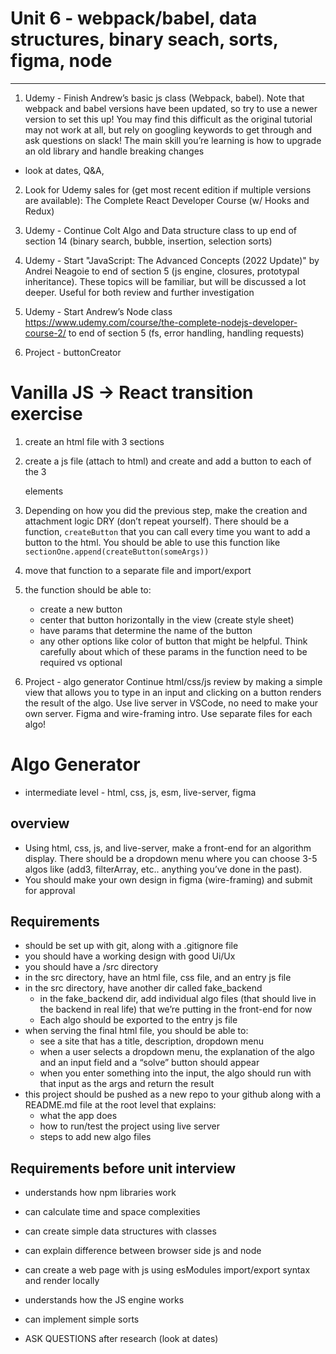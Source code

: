# Unit 6 - webpack/babel, data structures, binary seach, sorts, figma, node
---
1. Udemy - Finish Andrew’s basic js class (Webpack, babel). Note that webpack and babel versions have been updated, so try to use a newer version to set this up! You may find this difficult as the original tutorial may not work at all, but rely on googling keywords to get through and ask questions on slack! The main skill you’re learning is how to upgrade an old library and handle breaking changes
- look at dates, Q&A, 

2. Look for Udemy sales for (get most recent edition if multiple versions are available):
   The Complete React Developer Course (w/ Hooks and Redux)

3. Udemy - Continue Colt Algo and Data structure class to up end of section 14 (binary search, bubble, insertion, selection sorts)

4. Udemy - Start "JavaScript: The Advanced Concepts (2022 Update)" by Andrei Neagoie to end of section 5 (js engine, closures, prototypal inheritance). These topics will be familiar, but will be discussed a lot deeper. Useful for both review and further investigation

5. Udemy - Start Andrew’s Node class https://www.udemy.com/course/the-complete-nodejs-developer-course-2/ to end of section 5 (fs, error handling, handling requests)

6. Project - buttonCreator

# Vanilla JS -> React transition exercise
1. create an html file with 3 sections
2. create a js file (attach to html) and create and add a button to each of the 3 <section> elements
3. Depending on how you did the previous step, make the creation and attachment logic DRY (don’t repeat yourself). There should be a function, `createButton` that you can call every time you want to add a button to the html. You should be able to use this function like `sectionOne.append(createButton(someArgs))`
4. move that function to a separate file and import/export
5. the function should be able to:
   - create a new button
   - center that button horizontally in the view (create style sheet)
   - have params that determine the name of the button
   - any other options like color of button that might be helpful. Think carefully about which of these params in the function need to be required vs optional

7. Project - algo generator Continue html/css/js review by making a simple view that allows you to type in an input and clicking on a button renders the result of the algo. Use live server in VSCode, no need to make your own server. Figma and wire-framing intro. Use separate files for each algo!

# Algo Generator
- intermediate level - html, css, js, esm, live-server, figma
## overview
- Using html, css, js, and live-server, make a front-end for an algorithm display. There should be a dropdown menu where you can choose 3-5 algos like (add3, filterArray, etc.. anything you’ve done in the past).
- You should make your own design in figma (wire-framing) and submit for approval
## Requirements
- should be set up with git, along with a .gitignore file
- you should have a working design with good Ui/Ux
- you should have a /src directory
- in the src directory, have an html file, css file, and an entry js file
- in the src directory, have another dir called fake_backend
  - in the fake_backend dir, add individual algo files (that should live in the backend in real life) that we’re putting in the front-end for now
  - Each algo should be exported to the entry js file
- when serving the final html file, you should be able to:
  - see a site that has a title, description, dropdown menu
  - when a user selects a dropdown menu, the explanation of the algo and an input field and a “solve” button should appear
  - when you enter something into the input, the algo should run with that input as the args and return the result
- this project should be pushed as a new repo to your github along with a README.md file at the root level that explains:
  - what the app does
  - how to run/test the project using live server
  - steps to add new algo files

## Requirements before unit interview
- understands how npm libraries work
- can calculate time and space complexities
- can create simple data structures with classes
- can explain difference between browser side js and node
- can create a web page with js using esModules import/export syntax and render locally
- understands how the JS engine works
- can implement simple sorts

- ASK QUESTIONS after research (look at dates)
